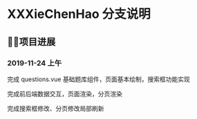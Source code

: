 # XXXieChenHao 分支说明



## 🐌🐌项目进展

### 2019-11-24 上午

完成 questions.vue 基础题库组件，页面基本绘制，搜索框功能实现

完成前后端数据交互，页面渲染，分页渲染

完成搜索框修改、分页修改局部刷新

 

